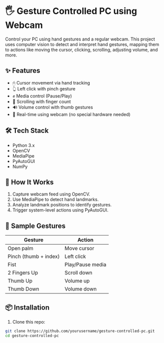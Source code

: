 # 🖐 Gesture Controlled PC using Webcam

Control your PC using hand gestures and a regular webcam. This project uses computer vision to detect and interpret hand gestures, mapping them to actions like moving the cursor, clicking, scrolling, adjusting volume, and more.

## ✨ Features

- 🖱 Cursor movement via hand tracking
- 👆 Left click with pinch gesture
- ✊ Media control (Pause/Play)
- 📜 Scrolling with finger count
- 🔊 Volume control with thumb gestures
- 🚀 Real-time using webcam (no special hardware needed)

## 🛠 Tech Stack

- Python 3.x
- OpenCV
- MediaPipe
- PyAutoGUI
- NumPy

## 📸 How It Works

1. Capture webcam feed using OpenCV.
2. Use MediaPipe to detect hand landmarks.
3. Analyze landmark positions to identify gestures.
4. Trigger system-level actions using PyAutoGUI.

## 🧪 Sample Gestures

| Gesture               | Action           |
| --------------------- | ---------------- |
| Open palm             | Move cursor      |
| Pinch (thumb + index) | Left click       |
| Fist                  | Play/Pause media |
| 2 Fingers Up          | Scroll down      |
| Thumb Up              | Volume up        |
| Thumb Down            | Volume down      |

## 📦 Installation

1. Clone this repo:

```bash
git clone https://github.com/yourusername/gesture-controlled-pc.git
cd gesture-controlled-pc
```

